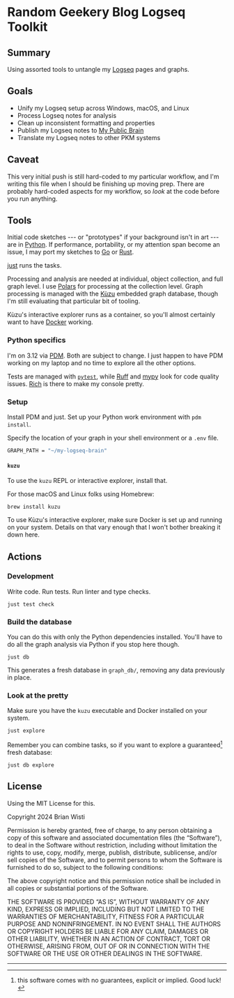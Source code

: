 # Random Geekery Blog Logseq Toolkit

## Summary

Using assorted tools to untangle my [Logseq][logseq] pages and graphs.

[logseq]: https://logseq.com/

## Goals

- Unify my Logseq setup across Windows, macOS, and Linux
- Process Logseq notes for analysis
- Clean up inconsistent formatting and properties
- Publish my Logseq notes to [My Public Brain][my-brain]
- Translate my Logseq notes to other PKM systems

[my-brain]: https://randomgeekery.org

## Caveat

This very initial push is still hard-coded to my particular workflow, and I'm
writing this file when I should be finishing up moving prep. There are probably
hard-coded aspects for my workflow, so *look* at the code before you run
anything.

## Tools

Initial code sketches --- or "prototypes" if your background isn't in art ---
are in [Python][python]. If performance, portability, or my attention span
become an issue, I may port my sketches to [Go][go-lang] or [Rust][rust].

[just][just] runs the tasks.

Processing and analysis are needed at individual, object collection, and full
graph level. I use [Polars][polars] for processing at the collection level.
Graph processing is managed with the [Kùzu][kuzu] embedded graph database,
though I'm still evaluating that particular bit of tooling.

Kùzu's interactive explorer runs as a container, so you'll almost certainly
want to have [Docker][docker] working.

[python]: https://python.org
[pdm]: https://pdm-project.org/en/stable/
[go-lang]: https://go.dev/
[rust]: https://www.rust-lang.org/
[polars]: https://pola.rs/
[kuzu]: https://kuzudb.com/
[just]: https://just.systems/
[docker]: https://www.docker.com/

### Python specifics

I'm on 3.12 via [PDM][pdm]. Both are subject to change. I just happen to have
PDM working on my laptop and no time to explore all the other options.

Tests are managed with [`pytest`][pytest], while [Ruff][ruff] and [mypy][mypy]
look for code quality issues. [Rich][rich] is there to make my console pretty.

[pytest]: https://docs.pytest.org/
[ruff]: https://astral.sh/ruff
[mypy]: https://mypy-lang.org/
[rich]: https://rich.readthedocs.io


### Setup

Install PDM and just. Set up your Python work environment with `pdm install`.

Specify the location of your graph in your shell environment or a `.env` file.

```sh
GRAPH_PATH = "~/my-logseq-brain"
```

#### `kuzu`

To use the `kuzu` REPL or interactive explorer, install that.

For those macOS and Linux folks using Homebrew:

```
brew install kuzu
```

To use Kùzu's interactive explorer, make sure Docker is set up and running on
your system. Details on that vary enough that I won't bother breaking it down
here.

## Actions

### Development

Write code. Run tests. Run linter and type checks.

```
just test check
```

### Build the database

You can do this with only the Python dependencies installed. You'll
have to do all the graph analysis via Python if you stop here though.

```
just db
```

This generates a fresh database in `graph_db/`, removing any data previously in
place.

### Look at the pretty

Make sure you have the `kuzu` executable and Docker installed on your system.

```
just explore
```

Remember you can combine tasks, so if you want to explore a guaranteed[^1] fresh
database:

```
just db explore
```

## License

Using the MIT License for this.

Copyright 2024 Brian Wisti

Permission is hereby granted, free of charge, to any person obtaining a copy of
this software and associated documentation files (the “Software”), to deal in
the Software without restriction, including without limitation the rights to
use, copy, modify, merge, publish, distribute, sublicense, and/or sell copies
of the Software, and to permit persons to whom the Software is furnished to do
so, subject to the following conditions:

The above copyright notice and this permission notice shall be included in all
copies or substantial portions of the Software.

THE SOFTWARE IS PROVIDED “AS IS”, WITHOUT WARRANTY OF ANY KIND, EXPRESS OR
IMPLIED, INCLUDING BUT NOT LIMITED TO THE WARRANTIES OF MERCHANTABILITY,
FITNESS FOR A PARTICULAR PURPOSE AND NONINFRINGEMENT. IN NO EVENT SHALL THE
AUTHORS OR COPYRIGHT HOLDERS BE LIABLE FOR ANY CLAIM, DAMAGES OR OTHER
LIABILITY, WHETHER IN AN ACTION OF CONTRACT, TORT OR OTHERWISE, ARISING FROM,
OUT OF OR IN CONNECTION WITH THE SOFTWARE OR THE USE OR OTHER DEALINGS IN THE
SOFTWARE.

---

[^1]: this software comes with no guarantees, explicit or implied. Good luck!

